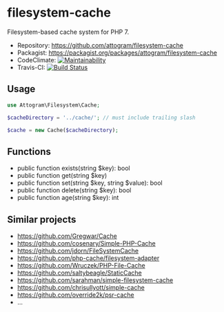 # filesystem-cache

Filesystem-based cache system for PHP 7.

* Repository: <https://github.com/attogram/filesystem-cache>
* Packagist: <https://packagist.org/packages/attogram/filesystem-cache>
* CodeClimate: [![Maintainability](https://api.codeclimate.com/v1/badges/74acc2c81db24cc8fb75/maintainability)](https://codeclimate.com/github/attogram/filesystem-cache/maintainability)
* Travis-CI: [![Build Status](https://travis-ci.org/attogram/filesystem-cache.svg?branch=master)](https://travis-ci.org/attogram/filesystem-cache)

## Usage

```php
use Attogram\Filesystem\Cache;

$cacheDirectory = '../cache/'; // must include trailing slash

$cache = new Cache($cacheDirectory);
```

## Functions

* public function exists(string $key): bool
* public function get(string $key)
* public function set(string $key, string $value): bool
* public function delete(string $key): bool
* public function age(string $key): int

## Similar projects

* <https://github.com/Gregwar/Cache>
* <https://github.com/cosenary/Simple-PHP-Cache>
* <https://github.com/jdorn/FileSystemCache>
* <https://github.com/php-cache/filesystem-adapter>
* <https://github.com/Wruczek/PHP-File-Cache>
* <https://github.com/saltybeagle/StaticCache>
* <https://github.com/sarahman/simple-filesystem-cache>
* <https://github.com/chrisullyott/simple-cache>
* <https://github.com/override2k/psr-cache>
* ...
